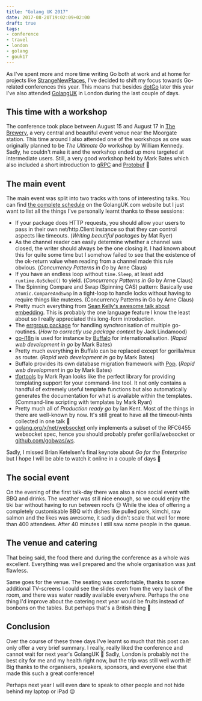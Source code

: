 ```yaml
---
title: "Golang UK 2017"
date: 2017-08-20T19:02:09+02:00
draft: true
tags:
- conference
- travel
- london
- golang
- gouk17
---
```


As I've spent more and more time writing Go both at work and at home for
projects like [StrangeNewPlaces](https://www.strangenewplaces.org/), I've
decided to shift my focus towards Go-related conferences this year. This means
that besides [dotGo](https://www.dotgo.eu/) later this year I've also
attended [GolangUK](https://www.golanguk.com/) in London during the last couple
of days.

## This time with a workshop

The conference took place between August 15 and August 17
in [The Brewery](https://www.thebrewery.co.uk/), a very central and beautiful
event venue near the Moorgate station. This time around I also attended one of
the workshops as one was originally planned to be *The Ultimate Go* workshop by
William Kennedy. Sadly, he couldn't make it and the workshop ended up more
targeted at intermediate users. Still, a very good workshop held by Mark Bates
which also included a short introduction to [gRPC](https://grpc.io/)
and [Protobuf](https://github.com/google/protobuf) 🙂

## The main event

The main event was split into two tracks with tons of interesting talks. You can
find [the complete schedule](https://www.golanguk.com/schedule/) on the
GolangUK.com website but I just want to list all the things I've personally
learnt thanks to these sessions:

* If your package does HTTP requests, you should allow your users to pass in
  their own net/http.Client instance so that they can control aspects like
  timeouts. (*Writing beautiful packages* by Mat Ryer)
* As the channel reader can easily determine whether a channel was closed, the
  writer should always be the one closing it. I had known about this for quite
  some time but I somehow failed to see that the existence of the ok-return
  value when reading from a channel made this rule obvious. (*Concurrency
  Patterns in Go* by Arne Claus)
* If you have an endless loop without `time.Sleep`, at least add
  `runtime.GoSched()` to yield. (*Concurrency Patterns in Go* by Arne Claus)
* The Spinning Compare and Swap (Spinning CAS) pattern: Basically use
  `atomic.CompareAndSwap` in a tight-loop to handle locks without having to
  require things like mutexes. (Concurrency Patterns in Go by Arne Claus)
* Pretty much everything
  from
  [Sean Kelly's awesome talk about embedding](https://github.com/stabbycutyou/embeddingtalk). This
  is probably the one language feature I know the least about so I really
  appreciated this long-form introduction.
* The [errgroup package](https://godoc.org/golang.org/x/sync/errgroup) for
  handling synchronisation of multiple go-routines. (*How to correctly use
  package context* by Jack Lindamood)
* [go-i18n](https://github.com/nicksnyder/go-i18n) is used for instance
  by [Buffalo](http://gobuffalo.io/) for internationalisation. (*Rapid web
  development in go* by Mark Bates)
* Pretty much everything in Buffalo can be replaced except for gorilla/mux as
  router. (*Rapid web development in go* by Mark Bates)
* Buffalo provides its own database migration framework
  with [Pop](https://github.com/markbates/pop). (*Rapid web development* in go
  by Mark Bates)
* [tfortools](https://github.com/intel/tfortools) by Mark Ryan looks like the
  perfect library for providing templating support for your command-line
  tool. It not only contains a handful of extremely useful template functions
  but also automatically generates the documentation for what is available
  within the templates. (Command-line scripting with templates by Mark Ryan)
* Pretty much all of *Production ready go* by Ian Kent. Most of the things in
  there are well-known by now. It's still great to have all the timeout-hints
  collected in one talk 🙂
* [golang.org/x/net/websocket](http://golang.org/x/net/websocket) only
  implements a subset of the RFC6455 websocket spec, hence you should probably
  prefer gorilla/websocket
  or [github.com/gobwas/ws](https://github.com/gobwas/ws).

Sadly, I missed Brian Ketelsen's final keynote about *Go for the Enterprise* but
I hope I will be able to watch it online in a couple of days 🙂

## The social event

On the evening of the first talk-day there was also a nice social event with BBQ
and drinks. The weather was still nice enough, so we could enjoy the tiki bar
without having to run between roofs 😉 While the idea of offering a completely
customisable BBQ with dishes like pulled pork, kimchi, raw salmon and the likes
was awesome, it sadly didn't scale that well for more than 400 attendees. After
40 minutes I still saw some people in the queue.

## The venue and catering

That being said, the food there and during the conference as a whole was
excellent. Everything was well prepared and the whole organisation was just
flawless.

Same goes for the venue. The seating was comfortable, thanks to some additional
TV-screens I could see the slides even from the very back of the room, and there
was water readily available everywhere. Perhaps the one thing I'd improve about
the catering next year would be fruits instead of bonbons on the tables. But
perhaps that's a British thing 🙂

## Conclusion

Over the course of these three days I've learnt so much that this post can only
offer a very brief summary. I really, really liked the conference and cannot
wait for next year's GolangUK 🙂 Sadly, London is probably not the best city for
me and my health right now, but the trip was still well worth it! Big thanks to
the organisers, speakers, sponsors, and everyone else that made this such a
great conference!

Perhaps next year I will even dare to speak to other people and not hide behind
my laptop or iPad 😢
